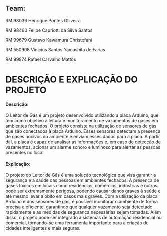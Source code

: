 <h2>Team:</h2>
<p>RM 98036 Henrique Pontes Olliveira</p>
<p>RM 98460 Felipe Capriotti da Silva Santos</p>
<p>RM 99679 Gustavo Kawamura Christofani</p>
<p>RM 550908 Vinicius Santos Yamashita de Farias</p>
<p>RM 99874 Rafael Carvalho Mattos</p>

<h1>DESCRIÇÃO E EXPLICAÇÃO DO PROJETO</h1>

<h4>Descrição:</h4>
O Leitor de Gás é um projeto desenvolvido utilizando a placa Arduino, que tem como objetivo a leitura e monitoramento de vazamentos de gases em ambientes fechados.
O projeto consiste na utilização de sensores de gás que são conectados à placa Arduino. Esses sensores detectam a presença de gases nocivos no ambiente e enviam esses dados para a placa. A partir daí, a placa é capaz de analisar as informações e, em caso de detecção de vazamentos, acionar um alarme sonoro e luminoso para alertar as pessoas presentes no local.

<h4>Explicação:</h4>
O projeto do Leitor de Gás é uma solução tecnológica que visa garantir a segurança e a saúde das pessoas em ambientes fechados. A presença de gases tóxicos em locais como residências, comércios, indústrias e outros pode ser extremamente perigosa, podendo causar danos graves à saúde e até mesmo levar a óbito em casos mais graves.
Com a utilização da placa Arduino e dos sensores de gás, é possível monitorar o ambiente de forma precisa e eficiente, garantindo que qualquer vazamento seja detectado rapidamente e as medidas de segurança necessárias sejam tomadas.
Além disso, o projeto pode ser integrado a sistemas de automação residencial ou comercial, tornando-se uma ferramenta importante para a criação de cidades inteligentes e mais seguras.

